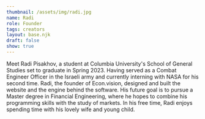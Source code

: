 ```yaml
---
thumbnail: /assets/img/radi.jpg
name: Radi
role: Founder
tags: creators
layout: base.njk
draft: false
show: true
---
```

Meet Radi Pisakhov, a student at Columbia University's School of General Studies set to graduate in Spring 2023. Having served as a Combat Engineer Officer in the Israeli army and currently interning with NASA for his second time. Radi, the founder of Econ.vision, designed and built the website and the engine behind the software. His future goal is to pursue a Master degree in Financial Engineering, where he hopes to combine his programming skills with the study of markets. In his free time, Radi enjoys spending time with his lovely wife and young child.